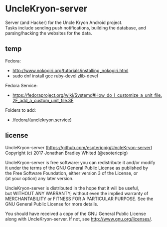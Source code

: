 # UncleKryon-server
Server (and Hacker) for the Uncle Kryon Android project.  
Tasks include sending push notifications, building the database, and parsing/hacking the websites for the data.

## temp
Fedora:
- http://www.nokogiri.org/tutorials/installing_nokogiri.html
- sudo dnf install gcc ruby-devel zlib-devel

Fedora Service:
- https://fedoraproject.org/wiki/Systemd#How_do_I_customize_a_unit_file.2F_add_a_custom_unit_file.3F

Folders to add:
- /fedora/(unclekryon.service)

## license
UncleKryon-server (https://github.com/esotericpig/UncleKryon-server)  
Copyright (c) 2017 Jonathan Bradley Whited (@esotericpig)  

UncleKryon-server is free software: you can redistribute it and/or modify  
it under the terms of the GNU General Public License as published by  
the Free Software Foundation, either version 3 of the License, or  
(at your option) any later version.  

UncleKryon-server is distributed in the hope that it will be useful,  
but WITHOUT ANY WARRANTY; without even the implied warranty of  
MERCHANTABILITY or FITNESS FOR A PARTICULAR PURPOSE.  See the  
GNU General Public License for more details.  

You should have received a copy of the GNU General Public License  
along with UncleKryon-server.  If not, see <http://www.gnu.org/licenses/>.  
